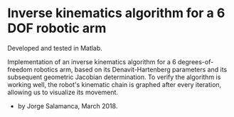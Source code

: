# Inverse kinematics algorithm for a 6 DOF robotic arm

Developed and tested in Matlab.

Implementation of an inverse kinematics algorithm for a 6 degrees-of-freedom robotics arm, based on its Denavit-Hartenberg parameters and its subsequent geometric Jacobian determination. To verify the algorithm is working well, the robot's kinematic chain is graphed after every iteration, allowing us to visualize its movement.

* by Jorge Salamanca, March 2018.

